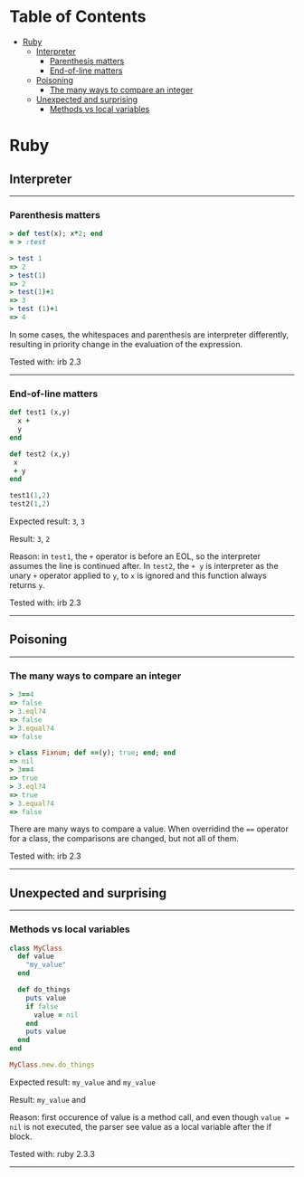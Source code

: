 Table of Contents
=================

   * [Ruby](#ruby)
      * [Interpreter](#interpreter)
         * [Parenthesis matters](#parenthesis-matters)
         * [End-of-line matters](#end-of-line-matters)
      * [Poisoning](#poisoning)
         * [The many ways to compare an integer](#the-many-ways-to-compare-an-integer)
      * [Unexpected and surprising](#unexpected-and-surprising)
         * [Methods vs local variables](#methods-vs-local-variables)

# Ruby

## Interpreter

---

### Parenthesis matters

```ruby
> def test(x); x*2; end
= > :test

> test 1
=> 2
> test(1)
=> 2
> test(1)+1
=> 3
> test (1)+1
=> 4
```

In some cases, the whitespaces and parenthesis are interpreter differently, resulting in priority change in
the evaluation of the expression.

Tested with: irb 2.3

---

### End-of-line matters

```ruby
def test1 (x,y)
  x +
  y
end

def test2 (x,y)
 x
 + y
end

test1(1,2)
test2(1,2)
```

Expected result: `3`, `3`

Result: `3`, `2`

Reason: in `test1`, the `+` operator is before an EOL, so the interpreter assumes the line is continued after.
In `test2`, the `+ y` is interpreter as the unary `+` operator applied to `y`, to `x` is ignored and this function
always returns `y`.

Tested with: irb 2.3

---


## Poisoning

---

### The many ways to compare an integer

```ruby
> 3==4
=> false
> 3.eql?4
=> false
> 3.equal?4
=> false

> class Fixnum; def ==(y); true; end; end
=> nil
> 3==4
=> true
> 3.eql?4
=> true
> 3.equal?4
=> false
```

There are many ways to compare a value.
When overridind the `==` operator for a class, the comparisons are changed, but not all of them.

Tested with: irb 2.3

---

## Unexpected and surprising

---

### Methods vs local variables

```ruby
class MyClass
  def value
    "my_value"
  end

  def do_things
    puts value
    if false
      value = nil
    end
    puts value
  end
end

MyClass.new.do_things
```

Expected result: `my_value` and `my_value`

Result: `my_value` and ` `

Reason: first occurence of value is a method call, and even though
`value = nil` is not executed, the parser see value as a local variable after
the if block.

Tested with: ruby 2.3.3

---

